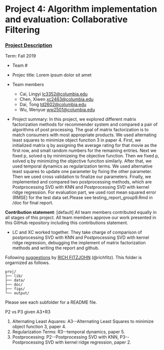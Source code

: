 # Project 4: Algorithm implementation and evaluation: Collaborative Filtering

### [Project Description](doc/project4_desc.md)

Term: Fall 2019

+ Team #
+ Projec title: Lorem ipsum dolor sit amet
+ Team members
	+ Cai, Lingyi lc3352@columbia.edu
	+ Chen, Xiwen xc2463@columbia.edu
	+ Dai, Tong td2602@columbia.edu
	+ Wu, Wenyue ww2501@columbia.edu
	
+ Project summary: In this project, we explored different matrix factorization methods for recommender system and compared a pair of algorithms of post processing. The goal of matrix factorization is to match consumers with most appropriate products. We used alternating least squares to minimize object function 3 in paper 4. First, we initialized matrix q by assigning the average rating for that movie as the first row, and small random numbers for the remaining entries. Next we fixed p, solved q by minimizeing the objective function. Then we fixed p, solved q by minimizing the objective funciton similarly. After that, we used temporal dynamics as regularization terms. We used alternative least squares to update one parameter by fixing the other parameter. Then we used cross validation to finalize our parameters. Finally, we implemented and compared two postprocessing methods, which are Postprocessing SVD with KNN and Postprocessing SVD with kernel ridge regression. For evaluation part, we used root mean squared error (RMSE) for the test data set.Please see testing_report_group9.Rmd in /doc for final report.


	
**Contribution statement**: [default] All team members contributed equally in all stages of this project. All team members approve our work presented in this GitHub repository including this contributions statement. 

+ LC and XC worked together. They take charge of comparison of postprocessing SVD with KNN and Postprocessing SVD with kernel ridge regression, debugging the implement of matrix factorization methods and writing the report and github.



Following [suggestions](http://nicercode.github.io/blog/2013-04-05-projects/) by [RICH FITZJOHN](http://nicercode.github.io/about/#Team) (@richfitz). This folder is orgarnized as follows.

```
proj/
├── lib/
├── data/
├── doc/
├── figs/
└── output/
```

Please see each subfolder for a README file.


P2 vs P3 given A3+R3

1. Alternating Least Aquares: A3--Alternating Least Squares to minimize object function 3, paper 4. 
2. Regularization Terms: R3--temporal dynamics, paper 5.
3. Postprocessing: P2--Postprocessing SVD with KNN, P3--Postprocessing SVD with kernel ridge regression, paper 2. 
